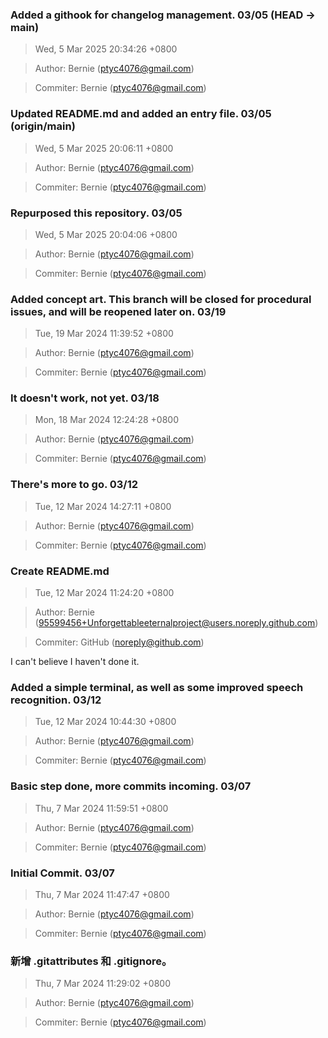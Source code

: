 ### Added a githook for changelog management. 03/05 (HEAD -> main)
>Wed, 5 Mar 2025 20:34:26 +0800

>Author: Bernie (ptyc4076@gmail.com)

>Commiter: Bernie (ptyc4076@gmail.com)




### Updated README.md and added an entry file. 03/05 (origin/main)
>Wed, 5 Mar 2025 20:06:11 +0800

>Author: Bernie (ptyc4076@gmail.com)

>Commiter: Bernie (ptyc4076@gmail.com)




### Repurposed this repository. 03/05
>Wed, 5 Mar 2025 20:04:06 +0800

>Author: Bernie (ptyc4076@gmail.com)

>Commiter: Bernie (ptyc4076@gmail.com)




### Added concept art. This branch will be closed for procedural issues, and will be reopened later on. 03/19
>Tue, 19 Mar 2024 11:39:52 +0800

>Author: Bernie (ptyc4076@gmail.com)

>Commiter: Bernie (ptyc4076@gmail.com)




### It doesn't work, not yet. 03/18
>Mon, 18 Mar 2024 12:24:28 +0800

>Author: Bernie (ptyc4076@gmail.com)

>Commiter: Bernie (ptyc4076@gmail.com)




### There's more to go. 03/12
>Tue, 12 Mar 2024 14:27:11 +0800

>Author: Bernie (ptyc4076@gmail.com)

>Commiter: Bernie (ptyc4076@gmail.com)




### Create README.md
>Tue, 12 Mar 2024 11:24:20 +0800

>Author: Bernie (95599456+Unforgettableeternalproject@users.noreply.github.com)

>Commiter: GitHub (noreply@github.com)

I can't believe I haven't done it.


### Added a simple terminal, as well as some improved speech recognition. 03/12
>Tue, 12 Mar 2024 10:44:30 +0800

>Author: Bernie (ptyc4076@gmail.com)

>Commiter: Bernie (ptyc4076@gmail.com)




### Basic step done, more commits incoming. 03/07
>Thu, 7 Mar 2024 11:59:51 +0800

>Author: Bernie (ptyc4076@gmail.com)

>Commiter: Bernie (ptyc4076@gmail.com)




### Initial Commit. 03/07
>Thu, 7 Mar 2024 11:47:47 +0800

>Author: Bernie (ptyc4076@gmail.com)

>Commiter: Bernie (ptyc4076@gmail.com)




### 新增 .gitattributes 和 .gitignore。
>Thu, 7 Mar 2024 11:29:02 +0800

>Author: Bernie (ptyc4076@gmail.com)

>Commiter: Bernie (ptyc4076@gmail.com)




